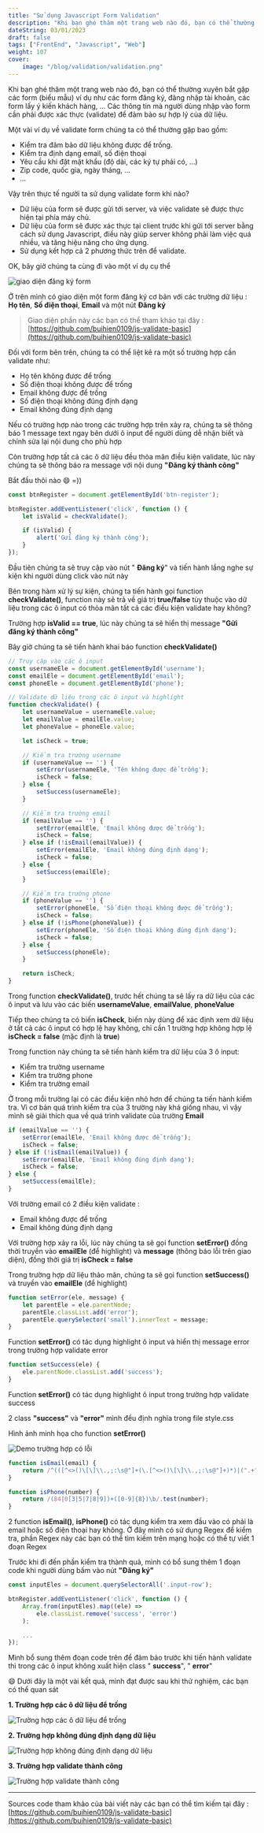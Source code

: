 ```yaml
---
title: "Sử dụng Javascript Form Validation"
description: "Khi bạn ghé thăm một trang web nào đó, bạn có thể thường xuyên bắt gặp các form (biểu mẫu) ví dụ như các form đăng ký, đăng nhập tài khoản, các form lấy ý kiến khách hàng, ..."
dateString: 03/01/2023
draft: false
tags: ["FrontEnd", "Javascript", "Web"]
weight: 107
cover:
    image: "/blog/validation/validation.png"
---
```


Khi bạn ghé thăm một trang web nào đó, bạn có thể thường xuyên bắt gặp các form (biểu mẫu) ví dụ như các form đăng ký, đăng nhập tài khoản, các form lấy ý kiến khách hàng, ... Các thông tin mà người dùng nhập vào form cần phải được xác thực (validate) để đảm bảo sự hợp lý của dữ liệu.

Một vài ví dụ về validate form chúng ta có thể thường gặp bao gồm:

- Kiểm tra đảm bảo dữ liệu không được để trống.
- Kiểm tra định dạng email, số điện thoại
- Yêu cầu khi đặt mật khẩu (độ dài, các ký tự phải có, ...)
- Zip code, quốc gia, ngày tháng, ...
- ...

Vậy trên thực tế người ta sử dụng validate form khi nào?

- Dữ liệu của form sẽ được gửi tới server, và việc validate sẽ được thực hiện tại phía máy chủ.
- Dữ liệu của form sẽ được xác thực tại client trước khi gửi tới server bằng cách sử dụng Javascript, điều này giúp server không phải làm việc quá nhiều, và tăng hiệu năng cho ứng dụng.
- Sử dụng kết hợp cả 2 phương thức trên để validate.

OK, bây giờ chúng ta cùng đi vào một ví dụ cụ thể

![giao diện đăng ký form](https://media.techmaster.vn/api/static/9479/c2ve4tc51cofhqf7v720)

Ở trên mình có giao diện một form đăng ký cơ bản với các trường dữ liệu : **Họ tên**, **Số điện thoại**, **Email** và một nút **Đăng ký**

> Giao diện phần này các bạn có thể tham khảo tại đây : [https://github.com/buihien0109/js-validate-basic](https://github.com/buihien0109/js-validate-basic)

Đối với form bên trên, chúng ta có thể liệt kê ra một số trường hợp cần validate như:

- Họ tên không được để trống
- Số điện thoại không được để trống
- Email không được để trống
- Số điện thoại không đúng định dạng
- Email không đúng định dạng

Nếu có trường hợp nào trong các trường hợp trên xảy ra, chúng ta sẽ thông báo 1 message text ngay bên dưới ô input để người dùng dễ nhận biết và chỉnh sửa lại nội dung cho phù hợp

Còn trường hợp tất cả các ô dữ liệu đều thỏa mãn điều kiện validate, lúc này chúng ta sẽ thông báo ra message với nội dung **"Đăng ký thành công"**

Bắt đầu thôi nào 😄 =))

```javascript
const btnRegister = document.getElementById('btn-register');

btnRegister.addEventListener('click', function () {
    let isValid = checkValidate();

    if (isValid) {
        alert('Gửi đăng ký thành công');
    }
});
```

Đầu tiên chúng ta sẽ truy cập vào nút " **Đăng ký**" và tiến hành lắng nghe sự kiện khi người dùng click vào nút này

Bên trong hàm xử lý sự kiện, chúng ta tiến hành gọi function **checkValidate()**, function này sẽ trả về giá trị **true/false** tùy thuộc vào dữ liệu trong các ô input có thỏa mãn tất cả các điều kiện validate hay không?

Trường hợp **isValid == true**, lúc này chúng ta sẽ hiển thị message **"Gửi đăng ký thành công"**

Bây giờ chúng ta sẽ tiến hành khai báo function **checkValidate()**

```javascript
// Truy cập vào các ô input
const usernameEle = document.getElementById('username');
const emailEle = document.getElementById('email');
const phoneEle = document.getElementById('phone');

// Validate dữ liệu trong các ô input và highlight
function checkValidate() {
    let usernameValue = usernameEle.value;
    let emailValue = emailEle.value;
    let phoneValue = phoneEle.value;

    let isCheck = true;

    // Kiểm tra trường username
    if (usernameValue == '') {
        setError(usernameEle, 'Tên không được để trống');
        isCheck = false;
    } else {
        setSuccess(usernameEle);
    }

    // Kiểm tra trường email
    if (emailValue == '') {
        setError(emailEle, 'Email không được để trống');
        isCheck = false;
    } else if (!isEmail(emailValue)) {
        setError(emailEle, 'Email không đúng định dạng');
        isCheck = false;
    } else {
        setSuccess(emailEle);
    }

    // Kiểm tra trường phone
    if (phoneValue == '') {
        setError(phoneEle, 'Số điện thoại không được để trống');
        isCheck = false;
    } else if (!isPhone(phoneValue)) {
        setError(phoneEle, 'Số điện thoại không đúng định dạng');
        isCheck = false;
    } else {
        setSuccess(phoneEle);
    }

    return isCheck;
}
```

Trong function **checkValidate()**, trước hết chúng ta sẽ lấy ra dữ liệu của các ô input và lưu vào các biến **usernameValue**, **emailValue**, **phoneValue**

Tiếp theo chúng ta có biến **isCheck**, biến này dùng để xác định xem dữ liệu ở tất cả các ô input có hợp lệ hay không, chỉ cần 1 trường hợp không hợp lệ **isCheck = false** (mặc định là **true**)

Trong function này chúng ta sẽ tiến hành kiểm tra dữ liệu của 3 ô input:

- Kiểm tra trường username
- Kiểm tra trường phone
- Kiểm tra trường email

Ở trong mỗi trường lại có các điều kiện nhỏ hơn để chúng ta tiến hành kiểm tra. Vì cơ bản quá trình kiểm tra của 3 trường này khá giống nhau, vì vậy mình sẽ giải thích qua về quá trình validate của trường **Email**

```javascript
if (emailValue == '') {
    setError(emailEle, 'Email không được để trống');
    isCheck = false;
} else if (!isEmail(emailValue)) {
    setError(emailEle, 'Email không đúng định dạng');
    isCheck = false;
} else {
    setSuccess(emailEle);
}
```

Với trường email có 2 điều kiện validate :

- Email không được để trống
- Email không đúng định dạng

Với trường hợp xảy ra lỗi, lúc này chúng ta sẽ gọi function **setError()** đồng thời truyền vào **emailEle** (để highlight) và **message** (thông báo lỗi trên giao diện), đồng thời giá trị **isCheck = false**

Trong trường hợp dữ liệu thảo mãn, chúng ta sẽ gọi function **setSuccess()** và truyền vào **emailEle** (để highlight)

```javascript
function setError(ele, message) {
    let parentEle = ele.parentNode;
    parentEle.classList.add('error');
    parentEle.querySelector('small').innerText = message;
}
```

Function **setError()** có tác dụng highlight ô input và hiển thị message error trong trường hợp validate error

```javascript
function setSuccess(ele) {
    ele.parentNode.classList.add('success');
}
```

Function **setError()** có tác dụng highlight ô input trong trường hợp validate success

2 class **"success"** và **"error"** mình đều định nghĩa trong file style.css

Hình ảnh minh họa cho function **setError()**

![Demo trường hợp có lỗi](https://media.techmaster.vn/api/static/9479/c2veihs51cofhqf7v730)

```javascript
function isEmail(email) {
    return /^(([^<>()\[\]\\.,;:\s@"]+(\.[^<>()\[\]\\.,;:\s@"]+)*)|(".+"))@((\[[0-9]{1,3}\.[0-9]{1,3}\.[0-9]{1,3}\.[0-9]{1,3}])|(([a-zA-Z\-0-9]+\.)+[a-zA-Z]{2,}))$/.test(email);
}

function isPhone(number) {
    return /(84|0[3|5|7|8|9])+([0-9]{8})\b/.test(number);
}
```

2 function **isEmail()**, **isPhone()** có tác dụng kiểm tra xem đầu vào có phải là email hoặc số điện thoại hay không. Ở đây mình có sử dụng Regex để kiểm tra, phần Regex này các bạn có thể tìm kiếm trên mạng hoặc có thể tự viết 1 đoạn Regex

Trước khi đi đến phần kiểm tra thành quả, mình có bổ sung thêm 1 đoạn code khi người dùng bấm vào nút **"Đăng ký"**

```javascript
const inputEles = document.querySelectorAll('.input-row');

btnRegister.addEventListener('click', function () {
    Array.from(inputEles).map((ele) =>
        ele.classList.remove('success', 'error')
    );

    ...
});
```

Mình bổ sung thêm đoạn code trên để đảm bảo trước khi tiến hành validate thì trong các ô input không xuất hiện class " **success**", " **error**"

😄 Dưới đây là một vài kết quả, mình đạt được sau khi thử nghiệm, các bạn có thể quan sát

**1. Trường hợp các ô dữ liệu để trống**

![Trường hợp các ô dữ liệu để trống](https://media.techmaster.vn/api/static/9479/c2veku451cofhqf7v73g)

**2. Trường hợp không đúng định dạng dữ liệu**

![Trường hợp không đúng định dạng dữ liệu](https://media.techmaster.vn/api/static/9479/c2vekv451cofhqf7v740)

**3. Trường hợp validate thành công**

![Trường hợp validate thành công](https://media.techmaster.vn/api/static/9479/c2vekvs51cofhqf7v74g)

* * *

Sources code tham khảo của bài viết này các bạn có thể tìm kiếm tại đây : [https://github.com/buihien0109/js-validate-basic](https://github.com/buihien0109/js-validate-basic)
